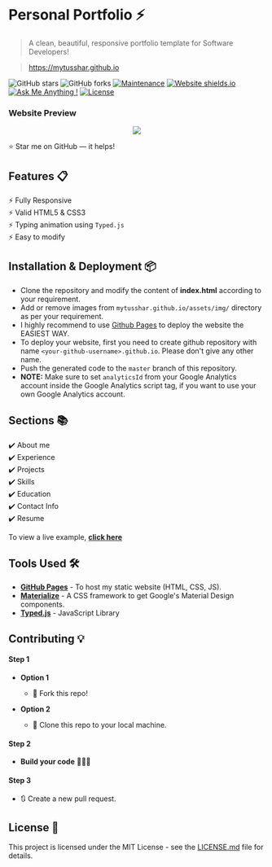 # Personal Portfolio ⚡️

> A clean, beautiful, responsive portfolio template for Software Developers!

> https://mytusshar.github.io

![GitHub stars](https://img.shields.io/github/stars/mytusshar/mytusshar.github.io)
![GitHub forks](https://img.shields.io/github/forks/mytusshar/mytusshar.github.io)
[![Maintenance](https://img.shields.io/badge/maintained-yes-green.svg)](https://github.com/mytusshar/mytusshar.github.io/commits/master)
[![Website shields.io](https://img.shields.io/badge/website-up-yellow)](http://mytusshar.github.io/)
[![Ask Me Anything !](https://img.shields.io/badge/ask%20me-linkedin-1abc9c.svg)](https://www.linkedin.com/in/mytusshar/)
[![License](http://img.shields.io/:license-mit-blue.svg?style=flat-square)](http://badges.mit-license.org)

### Website Preview

<p align="center"> 
  <kbd>
    <a href="https://mytusshar.github.io" target="_blank"><img src="examples/c.gif">
  </a>
  </kbd>
</p>

:star: Star me on GitHub — it helps!

## Features 📋

⚡️ Fully Responsive\
⚡️ Valid HTML5 & CSS3\
⚡️ Typing animation using `Typed.js`\
⚡️ Easy to modify

## Installation & Deployment 📦

-   Clone the repository and modify the content of <b>index.html</b> according to your requirement.
-   Add or remove images from `mytusshar.github.io/assets/img/` directory as per your requirement.
-   I highly recommend to use [Github Pages](https://create-react-app.dev/docs/deployment/#github-pages) to deploy the website the EASIEST WAY.
-   To deploy your website, first you need to create github repository with name `<your-github-username>.github.io`. Please don't give any other name.
-   Push the generated code to the `master` branch of this repository.
-   <b>NOTE:</b> Make sure to set `analyticsId` from your Google Analytics account inside the Google Analytics script tag, if you want to use your own Google Analytics account.

## Sections 📚

✔️ About me\
✔️ Experience\
✔️ Projects \
✔️ Skills \
✔️ Education\
✔️ Contact Info\
✔️ Resume

To view a live example, **[click here](https://mytusshar.github.io/)**

## Tools Used 🛠️

-   [<b>GitHub Pages</b>](https://create-react-app.dev/docs/deployment/#github-pages) - To host my static website (HTML, CSS, JS).
-   [<b>Materialize</b>](https://materializecss.com/) - A CSS framework to get Google's Material Design components.
-   [<b>Typed.js</b>](https://mattboldt.com/demos/typed-js/) - JavaScript Library

## Contributing 💡

#### Step 1

-   **Option 1**

    -   🍴 Fork this repo!

-   **Option 2**
    -   👯 Clone this repo to your local machine.

#### Step 2

-   **Build your code** 🔨🔨🔨

#### Step 3

-   🔃 Create a new pull request.

## License 📄

This project is licensed under the MIT License - see the [LICENSE.md](./LICENSE) file for details.

